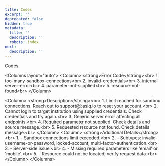 ```yaml
---
title: Codes
excerpt: ''
deprecated: false
hidden: true
metadata:
  title: ''
  description: ''
  robots: index
next:
  description: ''
---
```

Codes

\<Columns layout="auto">
&#x20; \<Column>
&#x20;   \<strong>Error Code\</strong>\<br>
&#x20;   1\. too-many-sandbox-connections\<br>
&#x20;   2\. invalid-credentials\<br>
&#x20;   3\. internal-server-error\<br>
&#x20;   4\. parameter-not-supplied\<br>
&#x20;   5\. resource-not-found\<br>
&#x20; \</Column>

&#x20; \<Column>
&#x20;  \<strong>Description\</strong>\<br>
&#x20;   1\. Limit reached for sandbox connections. Reach out to support\@basiq.io to reset your account.\<br>
&#x20;   2\. Cannot login to target institution using supplied credentials. Check credentials and try again.\<br>
&#x20;   3\. Generic server error affecting all endpoints.\<br>
&#x20;   4\. Required parameter not supplied. Check details and source message.\<br>
&#x20;   5\. Requested resource not found. Check details message.\<br>
&#x20; \</Column>
&#x20;&#x20;
&#x20; \<Column>
&#x20;    \<strong>Additional Details\</strong>\<br>
&#x20;   1\. - Sandbox connections limit exceeded.\<br>
&#x20;   2\. - Subtypes: invalid-username-or-password, locked-account, multi-factor-authentication.\<br>
&#x20;   3\. - Server-side issue.\<br>
&#x20;   4\. - Missing required parameters like 'email' or 'mobile'.\<br>
&#x20;   5\. - Resource could not be located; verify request data.\<br>
&#x20; \</Column>
\</Columns>